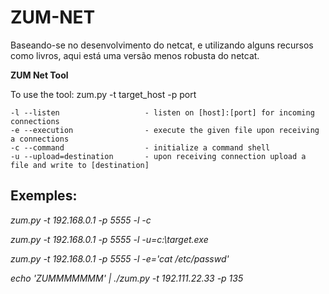 # ZUM-NET
Baseando-se no desenvolvimento do netcat, e utilizando alguns recursos como livros, aqui está uma versão menos robusta do netcat.

**ZUM Net Tool**

To use the tool: zum.py -t target_host -p port

```
-l --listen                   - listen on [host]:[port] for incoming connections
-e --execution                - execute the given file upon receiving a connections
-c --command                  - initialize a command shell
-u --upload=destination       - upon receiving connection upload a file and write to [destination]
```

## Exemples: 
<p><em>zum.py -t 192.168.0.1 -p 5555 -l -c </p></em>
<p><em>zum.py -t 192.168.0.1 -p 5555 -l -u=c:\target.exe</p></em>
<p><em>zum.py -t 192.168.0.1 -p 5555 -l -e='cat /etc/passwd'</p></em>
<p><em>echo 'ZUMMMMMMM' | ./zum.py -t 192.111.22.33 -p 135</p></em>
